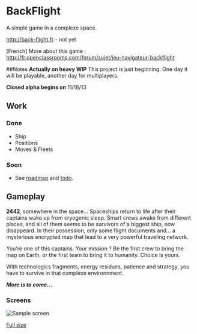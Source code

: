 # BackFlight
A simple game in a complexe space.

http://back-flight.fr - not yet

[French] More about this game : http://fr.openclassrooms.com/forum/sujet/jeu-navigateur-backflight


##Notes
**Actually on heavy WIP**
This project is just beginning. One day it will be playable, another day for multiplayers.

**Closed alpha begins on** 11/18/13


## Work
### Done
- Ship
- Positions
- Moves & Fleets

### Soon
- See [roadmap](https://github.com/In4matik/BackFlight/blob/experimental/roadmap.md) and [todo](https://github.com/In4matik/BackFlight/blob/experimental/TODO.md).

## Gameplay
**2442**, somewhere in the space...
Spaceships return to life after their captains wake up from cryogenic sleep. Smart crews awake from different places, and all of them seems to be survivors of a biggest ship, now disappeard.
In their possession, only some flight documents and... a mysterious encrypted map that lead to a very powerful traveling network.

You're one of this captains. Your mission ? Be the first crew to bring the map on Earth, or the first team to bring it to humanity. Choice is yours.

With technologics fragments, energy residues, patience and strategy, you have to survive in that complexe environnment.

***More is to come...***


### Screens
![Sample screen](https://raw.github.com/In4matik/BackFlight/experimental/img/ui/sample-th.jpg)

[Full size ](https://raw.github.com/In4matik/BackFlight/experimental/img/ui/sample.jpg)
